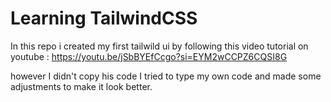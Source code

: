 <h1>Learning TailwindCSS</h1>

In this repo i created my first tailwild ui by following this video tutorial on youtube : https://youtu.be/jSbBYEfCcgo?si=EYM2wCCPZ6CQSI8G

however I didn't copy his code I tried to type my own code and made some adjustments to make it look better.
